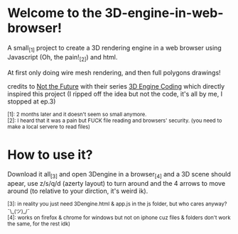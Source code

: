 # Welcome to the 3D-engine-in-web-browser!

A small<sub>[1]</sub> project to create a 3D rendering engine in a web browser using Javascript (Oh, the pain!<sub>[2]</sub>) and html.

At first only doing wire mesh rendering, and then full polygons drawings!

credits to [Not the Future](https://www.youtube.com/@notthefuture1881) with their series [3D Engine Coding](https://www.youtube.com/playlist?list=PLUvk3cvE4qoYjYuQdCIdnxRUThX63PFhk) which directly inspired this project (I ripped off the idea but not the code, it's all by me, I stopped at ep.3)

<sub>
  [1]: 2 months later and it doesn't seem so small anymore.</br>
  [2]: I heard that it was a pain but FUCK file reading and browsers' security. (you need to make a local servere to read files)
</sub>

# How to use it?
Download it all<sub>[3]</sub> and open 3Dengine in a browser<sub>[4]</sub> and a 3D scene should apear, use z/s/q/d (azerty layout) to turn around and the 4 arrows to move around (to relative to your dirction, it's weird ik).

<sub>
  [3]: in reality you just need 3Dengine.html & app.js in the js folder, but who cares anyway? ¯\_(ツ)_/¯</br>
  [4]: works on firefox & chrome for windows but not on iphone cuz files & folders don't work the same, for the rest idk)
</sub>
